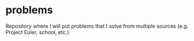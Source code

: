 # problems

Repository where I will put problems that I solve from multiple sources (e.g. Project Euler, school, etc.)